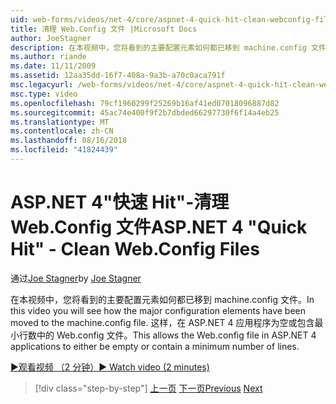 ```yaml
---
uid: web-forms/videos/net-4/core/aspnet-4-quick-hit-clean-webconfig-files
title: 清理 Web.Config 文件 |Microsoft Docs
author: JoeStagner
description: 在本视频中，您将看到的主要配置元素如何都已移到 machine.config 文件。 这样，在 ASP.NET 4 应用程序的 Web.config 文件...
ms.author: riande
ms.date: 11/11/2009
ms.assetid: 12aa35dd-16f7-408a-9a3b-a70c0aca791f
msc.legacyurl: /web-forms/videos/net-4/core/aspnet-4-quick-hit-clean-webconfig-files
msc.type: video
ms.openlocfilehash: 79cf1960299f25269b16af41ed07018096887d82
ms.sourcegitcommit: 45ac74e400f9f2b7dbded66297730f6f14a4eb25
ms.translationtype: MT
ms.contentlocale: zh-CN
ms.lasthandoff: 08/16/2018
ms.locfileid: "41824439"
---
```

<a name="aspnet-4-quick-hit---clean-webconfig-files"></a><span data-ttu-id="5dc6b-104">ASP.NET 4"快速 Hit"-清理 Web.Config 文件</span><span class="sxs-lookup"><span data-stu-id="5dc6b-104">ASP.NET 4 "Quick Hit" - Clean Web.Config Files</span></span>
====================
<span data-ttu-id="5dc6b-105">通过[Joe Stagner](https://github.com/JoeStagner)</span><span class="sxs-lookup"><span data-stu-id="5dc6b-105">by [Joe Stagner](https://github.com/JoeStagner)</span></span>

<span data-ttu-id="5dc6b-106">在本视频中，您将看到的主要配置元素如何都已移到 machine.config 文件。</span><span class="sxs-lookup"><span data-stu-id="5dc6b-106">In this video you will see how the major configuration elements have been moved to the machine.config file.</span></span> <span data-ttu-id="5dc6b-107">这样，在 ASP.NET 4 应用程序为空或包含最小行数中的 Web.config 文件。</span><span class="sxs-lookup"><span data-stu-id="5dc6b-107">This allows the Web.config file in ASP.NET 4 applications to either be empty or contain a minimum number of lines.</span></span>

[<span data-ttu-id="5dc6b-108">&#9654;观看视频 （2 分钟）</span><span class="sxs-lookup"><span data-stu-id="5dc6b-108">&#9654; Watch video (2 minutes)</span></span>](https://channel9.msdn.com/Blogs/ASP-NET-Site-Videos/aspnet-4-quick-hit-clean-webconfig-files)

> [!div class="step-by-step"]
> <span data-ttu-id="5dc6b-109">[上一页](aspnet-4-quick-hit-auto-start.md)
> [下一页](aspnet-4-quick-hit-predictable-client-ids.md)</span><span class="sxs-lookup"><span data-stu-id="5dc6b-109">[Previous](aspnet-4-quick-hit-auto-start.md)
[Next](aspnet-4-quick-hit-predictable-client-ids.md)</span></span>
